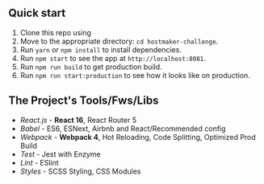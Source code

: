 ## Quick start

1. Clone this repo using
2. Move to the appropriate directory: `cd hostmaker-challenge`.<br />
3. Run `yarn` or `npm install` to install dependencies.<br />
4. Run `npm start` to see the app at `http://localhost:8081`.<br />
5. Run `npm run build` to get production build.
6. Run `npm run start:production` to see how it looks like on production.

## The Project's Tools/Fws/Libs

- _React.js_ - **React 16**, React Router 5
- _Babel_ - ES6, ESNext, Airbnb and React/Recommended config
- _Webpack_ - **Webpack 4**, Hot Reloading, Code Splitting, Optimized Prod Build
- _Test_ - Jest with Enzyme
- _Lint_ - ESlint
- _Styles_ - SCSS Styling, CSS Modules


